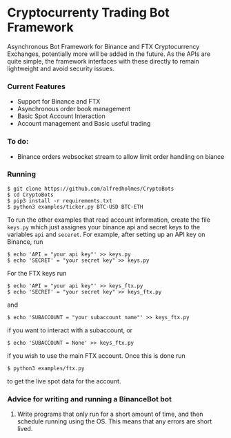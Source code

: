 # Cryptocurrenty Trading Bot Framework
Asynchronous Bot Framework for Binance and FTX Cryptocurrency Exchanges, potentially more will be added in the future. As the APIs are quite simple, the framework interfaces with these directly to remain lightweight and avoid security issues.


### Current Features
- Support for Binance and FTX
- Asynchronous order book management
- Basic Spot Account Interaction
- Account management and Basic useful trading

### To do:
- Binance orders websocket stream to allow limit order handling on biance


### Running
	$ git clone https://github.com/alfredholmes/CryptoBots
	$ cd CryptoBots
	$ pip3 install -r requirements.txt
	$ python3 examples/ticker.py BTC-USD BTC-ETH

To run the other examples that read account information, create the file `keys.py` which just assignes your binance api and secret keys to the variables `api` and `seceret`. For example, after setting up an API key on Binance, run

	$ echo 'API = "your api key"' >> keys.py
	$ echo 'SECRET' = "your secret key" >> keys.py
	
For the FTX keys run

	$ echo 'API = "your api key"' >> keys_ftx.py
	$ echo 'SECRET' = "your secret key" >> keys_ftx.py

and

	$ echo 'SUBACCOUNT = "your subaccount name"' >> keys_ftx.py

if you want to interact with a subaccount, or

	$ echo 'SUBACCOUNT = None' >> keys_ftx.py

if you wish to use the main FTX account. Once this is done run

	$ python3 examples/ftx.py

to get the live spot data for the account.

### Advice for writing and running a BinanceBot bot

1. Write programs that only run for a short amount of time, and then schedule running using the OS. This means that any errors are short lived.


